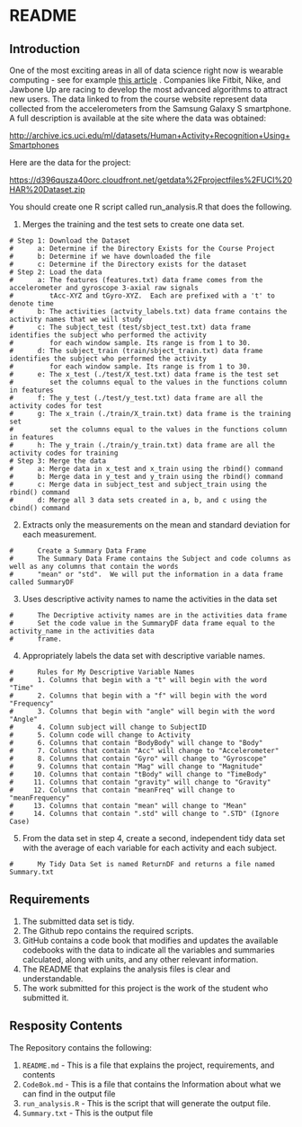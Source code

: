 # README

## Introduction

One of the most exciting areas in all of data science right now is wearable computing - see for example [this article](http://www.insideactivitytracking.com/data-science-activity-tracking-and-the-battle-for-the-worlds-top-sports-brand/) . Companies like Fitbit, Nike, and Jawbone Up are racing to develop the most advanced algorithms to attract new users. The data linked to from the course website represent data collected from the accelerometers from the Samsung Galaxy S smartphone. A full description is available at the site where the data was obtained:

http://archive.ics.uci.edu/ml/datasets/Human+Activity+Recognition+Using+Smartphones

Here are the data for the project:

https://d396qusza40orc.cloudfront.net/getdata%2Fprojectfiles%2FUCI%20HAR%20Dataset.zip

You should create one R script called run_analysis.R that does the following.

  1.  Merges the training and the test sets to create one data set.
  
    # Step 1: Download the Dataset
    #      a: Determine if the Directory Exists for the Course Project
    #      b: Determine if we have downloaded the file
    #      c: Determine if the Directory exists for the dataset
    # Step 2: Load the data
    #      a: The features (features.txt) data frame comes from the accelerometer and gyroscope 3-axial raw signals 
    #         tAcc-XYZ and tGyro-XYZ.  Each are prefixed with a 't' to denote time
    #      b: The activities (actvity_labels.txt) data frame contains the activity names that we will study
    #      c: The subject_test (test/sbject_test.txt) data frame identifies the subject who performed the activity
    #         for each window sample. Its range is from 1 to 30.
    #      d: The subject_train (train/sbject_train.txt) data frame identifies the subject who performed the activity
    #         for each window sample. Its range is from 1 to 30.
    #      e: The x_test (./test/X_test.txt) data frame is the test set
    #         set the columns equal to the values in the functions column in features
    #      f: The y_test (./test/y_test.txt) data frame are all the activity codes for test
    #      g: The x_train (./train/X_train.txt) data frame is the training set
    #         set the columns equal to the values in the functions column in features
    #      h: The y_train (./train/y_train.txt) data frame are all the activity codes for training
    # Step 3: Merge the data
    #      a: Merge data in x_test and x_train using the rbind() command
    #      b: Merge data in y_test and y_train using the rbind() command
    #      c: Merge data in subject_test and subject_train using the rbind() command
    #      d: Merge all 3 data sets created in a, b, and c using the cbind() command
    
  2.  Extracts only the measurements on the mean and standard deviation for each measurement.

    #      Create a Summary Data Frame
    #      The Summary Data Frame contains the Subject and code columns as well as any columns that contain the words
    #      "mean" or "std".  We will put the information in a data frame called SummaryDF
    
  3.  Uses descriptive activity names to name the activities in the data set
  
    #      The Decriptive activity names are in the activities data frame
    #      Set the code value in the SummaryDF data frame equal to the activity_name in the activities data
    #      frame. 

  4.  Appropriately labels the data set with descriptive variable names.
  
    #      Rules for My Descriptive Variable Names
    #      1. Columns that begin with a "t" will begin with the word "Time"
    #      2. Columns that begin with a "f" will begin with the word "Frequency"
    #      3. Columns that begin with "angle" will begin with the word "Angle"
    #      4. Column subject will change to SubjectID
    #      5. Column code will change to Activity
    #      6. Columns that contain "BodyBody" will change to "Body"
    #      7. Columns that contain "Acc" will change to "Accelerometer"
    #      8. Columns that contain "Gyro" will change to "Gyroscope"
    #      9. Columns that contain "Mag" will change to "Magnitude"
    #     10. Columns that contain "tBody" will change to "TimeBody"
    #     11. Columns that contain "gravity" will change to "Gravity"
    #     12. Columns that contain "meanFreq" will change to "meanFrequency"
    #     13. Columns that contain "mean" will change to "Mean"
    #     14. Columns that contain ".std" will change to ".STD" (Ignore Case)
    
  5.  From the data set in step 4, create a second, independent tidy data set with the average of 
      each variable for each activity and each subject.
      
    #      My Tidy Data Set is named ReturnDF and returns a file named Summary.txt

## Requirements

  1.  The submitted data set is tidy.
  2.  The Github repo contains the required scripts.
  3.  GitHub contains a code book that modifies and updates the available codebooks with the data to indicate all the       variables and summaries calculated, along with units, and any other relevant information.
  4.  The README that explains the analysis files is clear and understandable.
  5.  The work submitted for this project is the work of the student who submitted it.
  
## Resposity Contents

The Repository contains the following:

  1.  `README.md` - This is a file that explains the project, requirements, and contents
  2.  `CodeBok.md` - This is a file that contains the Information about what we can find in the output file
  3.  `run_analysis.R` - This is the script that will generate the output file.
  4.  `Summary.txt` - This is the output file
